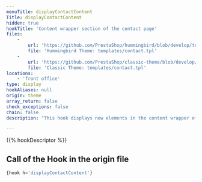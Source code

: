 ```yaml
---
menuTitle: displayContactContent
Title: displayContactContent
hidden: true
hookTitle: 'Content wrapper section of the contact page'
files:
    -
        url: 'https://github.com/PrestaShop/hummingbird/blob/develop/templates/contact.tpl'
        file: 'Hummingbird Theme: templates/contact.tpl'
    -
        url: 'https://github.com/PrestaShop/classic-theme/blob/develop/templates/contact.tpl'
        file: 'Classic Theme: templates/contact.tpl'
locations:
    - 'front office'
type: display
hookAliases: null
origin: theme
array_return: false
check_exceptions: false
chain: false
description: "This hook displays new elements in the content wrapper of the contact page.\nThis replaces widget `contactform`."

---
```


{{% hookDescriptor %}}

## Call of the Hook in the origin file

```php
{hook h='displayContactContent'}
```
